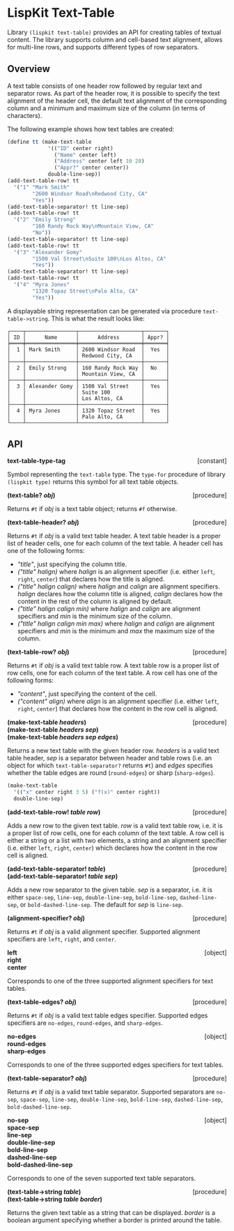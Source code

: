 # LispKit Text-Table

Library `(lispkit text-table)` provides an API for creating tables of textual content. The library supports column and cell-based text alignment, allows for multi-line rows, and supports different types of row separators.

## Overview

A text table consists of one header row followed by regular text and separator rows. As part of the header row, it is possible to specify the text alignment of the header cell, the default text alignment of the corresponding column and a minimum and maximum size of the column (in terms of characters).

The following example shows how text tables are created:

```scheme
(define tt (make-text-table
             '(("ID" center right)
               ("Name" center left)
               ("Address" center left 10 20)
               ("Appr?" center center))
             double-line-sep))
(add-text-table-row! tt
  '("1" "Mark Smith"
        "2600 Windsor Road\nRedwood City, CA"
        "Yes"))
(add-text-table-separator! tt line-sep)
(add-text-table-row! tt
  '("2" "Emily Strong"
        "160 Randy Rock Way\nMountain View, CA"
        "No"))
(add-text-table-separator! tt line-sep)
(add-text-table-row! tt
  '("3" "Alexander Gomy"
        "1500 Val Street\nSuite 100\nLos Altos, CA"
        "Yes"))
(add-text-table-separator! tt line-sep)
(add-text-table-row! tt
  '("4" "Myra Jones"
        "1320 Topaz Street\nPalo Alto, CA"
        "Yes"))
```

A displayable string representation can be generated via procedure `text-table->string`. This is what the result looks like:

```
┌────┬────────────────┬────────────────────┬───────┐
│ ID │      Name      │      Address       │ Appr? │
╞════╪════════════════╪════════════════════╪═══════╡
│  1 │ Mark Smith     │ 2600 Windsor Road  │  Yes  │
│    │                │ Redwood City, CA   │       │
├────┼────────────────┼────────────────────┼───────┤
│  2 │ Emily Strong   │ 160 Randy Rock Way │  No   │
│    │                │ Mountain View, CA  │       │
├────┼────────────────┼────────────────────┼───────┤
│  3 │ Alexander Gomy │ 1500 Val Street    │  Yes  │
│    │                │ Suite 100          │       │
│    │                │ Los Altos, CA      │       │
├────┼────────────────┼────────────────────┼───────┤
│  4 │ Myra Jones     │ 1320 Topaz Street  │  Yes  │
│    │                │ Palo Alto, CA      │       │
└────┴────────────────┴────────────────────┴───────┘
```


## API

**text-table-type-tag** <span style="float:right;text-align:rigth;">[constant]</span>  

Symbol representing the `text-table` type. The `type-for` procedure of library `(lispkit type)` returns this symbol for all text table objects.

**(text-table? _obj_)** &nbsp;&nbsp;&nbsp; <span style="float:right;text-align:rigth;">[procedure]</span>  

Returns `#t` if _obj_ is a text table object; returns `#f` otherwise.

**(text-table-header? _obj_)** &nbsp;&nbsp;&nbsp; <span style="float:right;text-align:rigth;">[procedure]</span>  

Returns `#t` if _obj_ is a valid text table header. A text table header is a proper list of header cells, one for each column of the text table. A header cell has one of the following forms:

   - _"title"_, just specifying the column title.
   - _("title" halign)_ where _halign_ is an alignment specifier (i.e. either `left`, `right`, `center`) that declares how the title is aligned.
   - _("title" halign calign)_  where _halign_ and _calign_ are alignment specifiers. _halign_ declares how the column title is aligned, _calign_ declares how the content in the rest of the column is aligned by default.
   - _("title" halign calign min)_ where _halign_ and _calign_ are alignment specifiers and _min_ is the minimum size of the column.
   - _("title" halign calign min max)_ where _halign_ and _calign_ are alignment specifiers and _min_ is the minimum and _max_ the maximum size of the column.

**(text-table-row? _obj_)** &nbsp;&nbsp;&nbsp; <span style="float:right;text-align:rigth;">[procedure]</span>  

Returns `#t` if _obj_ is a valid text table row. A text table row is a proper list of row cells, one for each column of the text table. A row cell has one of the following forms:

   - _"content"_, just specifying the content of the cell.
   - _("content" align)_ where _align_ is an alignment specifier (i.e. either `left`, `right`, `center`) that declares how the content in the row cell is aligned.

**(make-text-table _headers_)** &nbsp;&nbsp;&nbsp; <span style="float:right;text-align:rigth;">[procedure]</span>  
**(make-text-table _headers sep_)**  
**(make-text-table _headers sep edges_)**  

Returns a new text table with the given header row. _headers_ is a valid text table header, _sep_ is a separator between header and table rows (i.e. an object for which `text-table-separator?` returns `#t`) and _edges_ specifies whether the table edges are round (`round-edges`) or sharp (`sharp-edges`).

```scheme
(make-text-table
  '(("x" center right 3 5) ("f(x)" center right))
  double-line-sep)
```

**(add-text-table-row! _table row_)** &nbsp;&nbsp;&nbsp; <span style="float:right;text-align:rigth;">[procedure]</span>  

Adds a new row to the given text table. _row_ is a valid text table row, i.e. it is a proper list of row cells, one for each column of the text table. A row cell is either a string or a list with two elements, a string and an alignment specifier (i.e. either `left`, `right`, `center`) which declares how the content in the row cell is aligned.

**(add-text-table-separator! _table_)** &nbsp;&nbsp;&nbsp; <span style="float:right;text-align:rigth;">[procedure]</span>  
**(add-text-table-separator! _table sep_)**  

Adds a new row separator to the given table. _sep_ is a separator, i.e. it is either `space-sep`, `line-sep`, `double-line-sep`, `bold-line-sep`, `dashed-line-sep`, or `bold-dashed-line-sep`. The default for _sep_ is `line-sep`.

**(alignment-specifier? _obj_)** &nbsp;&nbsp;&nbsp; <span style="float:right;text-align:rigth;">[procedure]</span>  

Returns `#t` if _obj_ is a valid alignment specifier. Supported alignment specifiers are `left`, `right`, and `center`.

**left** &nbsp;&nbsp;&nbsp; <span style="float:right;text-align:rigth;">[object]</span>  
**right**  
**center**  

Corresponds to one of the three supported alignment specifiers for text tables.

**(text-table-edges? _obj_)** &nbsp;&nbsp;&nbsp; <span style="float:right;text-align:rigth;">[procedure]</span>  

Returns `#t` if _obj_ is a valid text table edges specifier. Supported edges specifiers are `no-edges`, `round-edges`, and `sharp-edges`.

**no-edges** &nbsp;&nbsp;&nbsp; <span style="float:right;text-align:rigth;">[object]</span>  
**round-edges**  
**sharp-edges**  

Corresponds to one of the three supported edges specifiers for text tables.

**(text-table-separator? _obj_)** &nbsp;&nbsp;&nbsp; <span style="float:right;text-align:rigth;">[procedure]</span>  

Returns `#t` if _obj_ is a valid text table separator. Supported separators are `no-sep`, `space-sep`, `line-sep`, `double-line-sep`, `bold-line-sep`, `dashed-line-sep`, `bold-dashed-line-sep`.

**no-sep** &nbsp;&nbsp;&nbsp; <span style="float:right;text-align:rigth;">[object]</span>  
**space-sep**  
**line-sep**  
**double-line-sep**  
**bold-line-sep**  
**dashed-line-sep**  
**bold-dashed-line-sep**  

Corresponds to one of the seven supported text table separators.

**(text-table-\>string _table_)** &nbsp;&nbsp;&nbsp; <span style="float:right;text-align:rigth;">[procedure]</span>  
**(text-table-\>string _table border_)**  

Returns the given text table as a string that can be displayed. _border_ is a boolean argument specifying whether a border is printed around the table.

